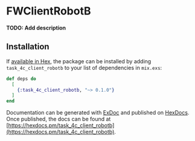 # FWClientRobotB

**TODO: Add description**

## Installation

If [available in Hex](https://hex.pm/docs/publish), the package can be installed
by adding `task_4c_client_robotb` to your list of dependencies in `mix.exs`:

```elixir
def deps do
  [
    {:task_4c_client_robotb, "~> 0.1.0"}
  ]
end
```

Documentation can be generated with [ExDoc](https://github.com/elixir-lang/ex_doc)
and published on [HexDocs](https://hexdocs.pm). Once published, the docs can
be found at [https://hexdocs.pm/task_4c_client_robotb](https://hexdocs.pm/task_4c_client_robotb).

